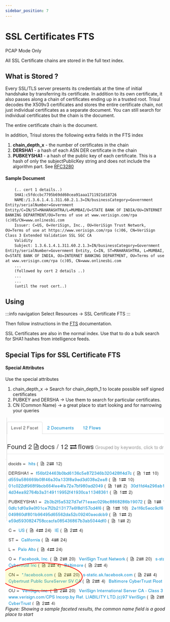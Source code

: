 ```yaml
---
sidebar_position: 7
---
```


# SSL Certificates FTS
<span class="badge badge--primary">PCAP Mode Only</span>  

All SSL Certificate chains are stored in the full text index.

## What is Stored ?

Every SSL/TLS server presents its credentials at the time of initial
handshake by transferring its certificate. In addition to its own
certificate, it also passes along a chain of certificates ending up in a
trusted root. Trisul decodes the X509v3 certificates and stores the
entire certificate chain, not just individual certificates as a separate
document. You can still search for individual certificates but the chain
is the document.

The entire certificate chain is the document.

In addition, Trisul stores the following extra fields in the FTS index

1. **chain_depth_x** - the number of certificates in the chain
2. **DERSHA1** - a hash of each ASN DER certificate in the chain
3. **PUBKEYSHA1** - a hash of the public key of each certificate. This
   is a hash of only the subjectPublicKey string and does not include
   the algorithm part. See
   [RFC3280](http://www.ietf.org/rfc/rfc3280.txt)

#### Sample Document

```
    (.. cert 1 details..)
    SHA1:c5fdccbc7795b69dd60cea91aaa1711921d18726
    NAME:/1.3.6.1.4.1.311.60.2.1.3=IN/businessCategory=Government Entity/serialNumber=Government Entity/C=IN/ST=MAHARASHTRA/L=MUMBAI/O=STATE BANK OF INDIA/OU=INTERNET BANKING DEPARTMENT/OU=Terms of use at www.verisign.com/rpa (c)05/CN=www.onlinesbi.com
    Issuer: C=US, O=VeriSign, Inc., OU=VeriSign Trust Network, OU=Terms of use at https://www.verisign.com/rpa (c)06, CN=VeriSign Class 3 Extended Validation SSL SGC CA
    Validity
    Subject: 1.3.6.1.4.1.311.60.2.1.3=IN/businessCategory=Government Entity/serialNumber=Government Entity, C=IN, ST=MAHARASHTRA, L=MUMBAI, O=STATE BANK OF INDIA, OU=INTERNET BANKING DEPARTMENT, OU=Terms of use at www.verisign.com/rpa (c)05, CN=www.onlinesbi.com
    ...
    (followed by cert 2 details ..)
    ...
    ...
    (until the root cert..)
```

## Using

:::info navigation
Select Resources &rarr; SSL Certificate FTS
:::

Then follow instructions in the [FTS](fts) documentation.

SSL Certificates are also in the normal index. Use that to do a bulk
search for SHA1 hashes from intelligence feeds.

## Special Tips for SSL Certificate FTS

#### Special Attributes

Use the special attributes

1. chain_depth_x &rarr; Search for chain_depth_1 to locate possible self
   signed certificates
2. PUBKEY and DERSHA &rarr; Use them to search for particular
   certificates.
3. CN (Common Name) &rarr; a great place to start looking and for
   narrowing your queries

![](images/ftss1.png)  
*Figure: Showing a sample faceted results, the common name field is a good place to start*
